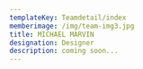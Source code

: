 ```yaml
---
templateKey: Teamdetail/index
memberimage: /img/team-img3.jpg
title: MICHAEL MARVIN
designation: Designer
description: coming soon...
---
```


